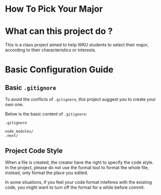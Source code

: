 How To Pick Your Major
====

What can this project do ?
====

This is a class project aimed to help WKU students to select their major,
according to their characteristics or interests.

Basic Configuration Guide
====

Basic `.gitignore`
----

To avoid the conflicts of `.gitignore`, this project suggest you to create your own one.

Below is the basic content of `.gitignore`:

```
.gitignore

node_modules/
.next/
```

Project Code Style
----

When a file is created, the creator have the right to specify the code style.
In the project, please do not use the format tool to format the whole file,
instead, only format the place you edited.

In some situations, if you feel your code format inteferes with the existing code,
you might want to turn off the format for a while before commit.